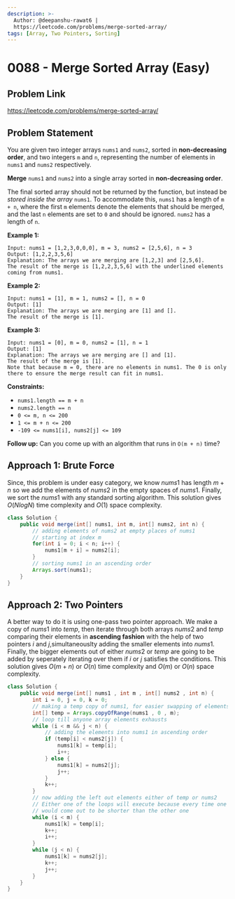 ```yaml
---
description: >-
  Author: @deepanshu-rawat6 |
  https://leetcode.com/problems/merge-sorted-array/
tags: [Array, Two Pointers, Sorting]
---
```


# 0088 - Merge Sorted Array (Easy)

## Problem Link

https://leetcode.com/problems/merge-sorted-array/

## Problem Statement

You are given two integer arrays `nums1` and `nums2`, sorted in **non-decreasing order**, and two integers `m` and `n`, representing the number of elements in `nums1` and `nums2` respectively.

**Merge** `nums1` and `nums2` into a single array sorted in **non-decreasing order**.

The final sorted array should not be returned by the function, but instead be _stored inside the array_ `nums1`. To accommodate this, `nums1` has a length of `m + n`, where the first `m` elements denote the elements that should be merged, and the last `n` elements are set to `0` and should be ignored. `nums2` has a length of `n`.

**Example 1:**

```
Input: nums1 = [1,2,3,0,0,0], m = 3, nums2 = [2,5,6], n = 3
Output: [1,2,2,3,5,6]
Explanation: The arrays we are merging are [1,2,3] and [2,5,6].
The result of the merge is [1,2,2,3,5,6] with the underlined elements coming from nums1.
```

**Example 2:**

```
Input: nums1 = [1], m = 1, nums2 = [], n = 0
Output: [1]
Explanation: The arrays we are merging are [1] and [].
The result of the merge is [1].
```

**Example 3:**

```
Input: nums1 = [0], m = 0, nums2 = [1], n = 1
Output: [1]
Explanation: The arrays we are merging are [] and [1].
The result of the merge is [1].
Note that because m = 0, there are no elements in nums1. The 0 is only there to ensure the merge result can fit in nums1.
```

**Constraints:**

* `nums1.length == m + n`
* `nums2.length == n`
* `0 <= m, n <= 200`
* `1 <= m + n <= 200`
* `-109 <= nums1[i], nums2[j] <= 109`
 

**Follow up:** Can you come up with an algorithm that runs in `O(m + n)` time?

## Approach 1: Brute Force

Since, this problem is under easy category, we know $nums1$ has length $m + n$ so we add the elements of $nums2$ in the empty spaces of $nums1$. Finally, we sort the $nums1$ with any standard sorting algorithm. This solution gives $O(N log N)$ time complexity and $O(1)$ space complexity.

<Tabs>
<TabItem value="java" label="Java">
<SolutionAuthor name="@deepanshu-rawat6"/>

```java
class Solution {
    public void merge(int[] nums1, int m, int[] nums2, int n) {
        // adding elements of nums2 at empty places of nums1
        // starting at index m
        for(int i = 0; i < n; i++) {
            nums1[m + i] = nums2[i];
        }
        // sorting nums1 in an ascending order
        Arrays.sort(nums1);
    }
}
```
</TabItem>
</Tabs>

## Approach 2: Two Pointers

A better way to do it is using one-pass two pointer approach. We make a copy of $nums1$ into $temp$, then iterate through both arrays $nums2$ and $temp$ comparing their elements in **ascending fashion** with the help of two pointers $i$ and $j$,simultaneouslty adding the smaller elements into $nums1$. Finally, the bigger elements out of either $nums2$ or $temp$ are going to be added by seperately iterating over them if $i$ or $j$ satisfies the conditions.
This solution gives $O(m + n)$ or $O(n)$ time complexity and $O(m)$ or $O(n)$ space complexity.

<Tabs>
<TabItem value="java" label="Java">
<SolutionAuthor name="@deepanshu-rawat6"/>

```java
class Solution {
    public void merge(int[] nums1 , int m , int[] nums2 , int n) {
        int i = 0, j = 0, k = 0;
        // making a temp copy of nums1, for easier swapping of elements
        int[] temp = Arrays.copyOfRange(nums1 , 0 , m);
        // loop till anyone array elements exhausts
        while (i < m && j < n) {
            // adding the elements into nums1 in ascending order
            if (temp[i] < nums2[j]) {
                nums1[k] = temp[i];
                i++;
            } else {
                nums1[k] = nums2[j];
                j++;
            }
            k++;
        }
        // now adding the left out elements either of temp or nums2
        // Either one of the loops will execute because every time one array's length
        // would come out to be shorter than the other one
        while (i < m) {
            nums1[k] = temp[i];
            k++;
            i++;
        }
        while (j < n) {
            nums1[k] = nums2[j];
            k++;
            j++;
        }
    }
}
```
</TabItem>
</Tabs>

